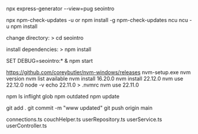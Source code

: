 npx express-generator --view=pug seointro

npx npm-check-updates -u
or
npm install -g npm-check-updates
ncu
ncu -u
npm install

change directory: > cd seointro

install dependencies: > npm install

SET DEBUG=seointro:\* & npm start

https://github.com/coreybutler/nvm-windows/releases
nvm-setup.exe
nvm version
nvm list available
nvm install 16.20.0
nvm install 22.12.0
nvm use 22.12.0
node -v
echo 22.11.0 > .nvmrc
nvm use 22.11.0

npm ls inflight glob
npm outdated
npm update

git add .
git commit -m "www updated"
git push origin main 

connections.ts
couchHelper.ts
userRepository.ts
userService.ts
userController.ts
